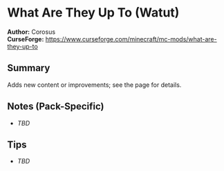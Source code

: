 # What Are They Up To (Watut)

**Author:** Corosus  
**CurseForge:** https://www.curseforge.com/minecraft/mc-mods/what-are-they-up-to

## Summary
Adds new content or improvements; see the page for details.

## Notes (Pack-Specific)
- _TBD_

## Tips
- _TBD_

